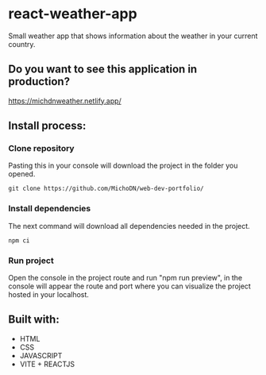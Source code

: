 # react-weather-app
Small weather app that shows information about the weather in your current country.

## Do you want to see this application in production?
https://michdnweather.netlify.app/

## Install process:

### Clone repository 
Pasting this in your console will download the project in the folder you opened.
```
git clone https://github.com/MichoDN/web-dev-portfolio/
```


### Install dependencies 
The next command will download all dependencies needed in the project.
```
npm ci
```

### Run project
Open the console in the project route and run "npm run preview", in the console will appear the route and port where you can visualize the project hosted in your localhost.

## Built with:
- HTML
- CSS
- JAVASCRIPT
- VITE + REACTJS
